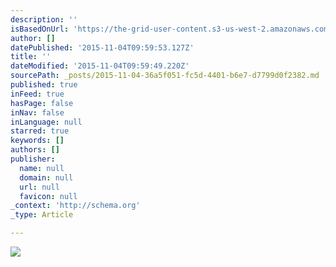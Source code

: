 ```yaml
---
description: ''
isBasedOnUrl: 'https://the-grid-user-content.s3-us-west-2.amazonaws.com/3aabdea0-4346-46a2-a97f-378940dd4f7f.png'
author: []
datePublished: '2015-11-04T09:59:53.127Z'
title: ''
dateModified: '2015-11-04T09:59:49.220Z'
sourcePath: _posts/2015-11-04-36a5f051-fc5d-4401-b6e7-d7799d0f2382.md
published: true
inFeed: true
hasPage: false
inNav: false
inLanguage: null
starred: true
keywords: []
authors: []
publisher:
  name: null
  domain: null
  url: null
  favicon: null
_context: 'http://schema.org'
_type: Article

---
```

![](https://the-grid-user-content.s3-us-west-2.amazonaws.com/3aabdea0-4346-46a2-a97f-378940dd4f7f.png)